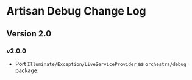 Artisan Debug Change Log
==============

## Version 2.0

### v2.0.0

* Port `Illuminate/Exception/LiveServiceProvider` as `orchestra/debug` package.
